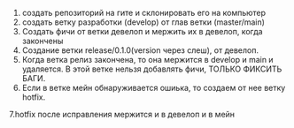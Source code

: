 1. создать репозиторий на гите и склонировать его на компьютер
2. создать ветку разработки (develop) от глав ветки (master/main)
3. Создать фичи от ветки девелоп и мержить их в девелоп, когда закончены
4. Создание ветки release/0.1.0(version через слеш), от девелоп.
5. Когда ветка релиз закончена, то она мержится в develop и main и удаляется. В этой ветке нельзя добавлять фичи, ТОЛЬКО ФИКСИТЬ БАГИ.
6. Если в ветке мейн обнаруживается ошиька, то создаем от нее ветку hotfix.

7.hotfix после исправления мержится и в девелоп и в мейн

